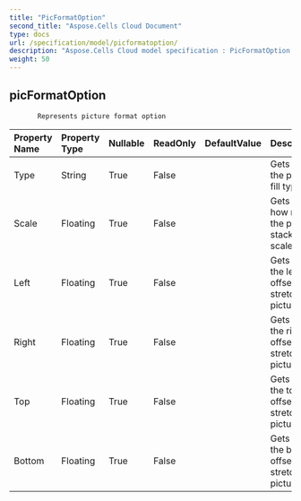 ```yaml
---
title: "PicFormatOption"
second_title: "Aspose.Cells Cloud Document"
type: docs
url: /specification/model/picformatoption/
description: "Aspose.Cells Cloud model specification : PicFormatOption. Effortlessly handle Excel and other spreadsheet documents with features like opening, generating, editing, splitting, merging, comparing, and converting."
weight: 50
---
```


## **picFormatOption**

           Represents picture format option            

| Property Name | Property Type | Nullable |  ReadOnly | DefaultValue | Description | 
| :- | :- | :- |:- |  :- | :- |
| Type | String | True |  False |  | Gets or sets the picture fill type.  |  
| Scale | Floating | True |  False |  | Gets or sets how many the picture stack and scale with.  |  
| Left | Floating | True |  False |  | Gets or sets the left offset for stretching picture.  |  
| Right | Floating | True |  False |  | Gets or sets the right offset for stretching picture.  |  
| Top | Floating | True |  False |  | Gets or sets the top offset for stretching picture.  |  
| Bottom | Floating | True |  False |  | Gets or sets the bottom offset for stretching picture.  |  

